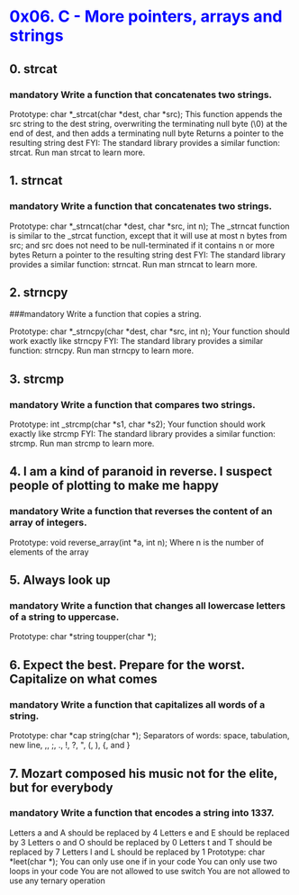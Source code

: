 # <span style="color:blue"> 0x06. C - More pointers, arrays and strings </span>
## 0. strcat
### mandatory Write a function that concatenates two strings.

Prototype: char *_strcat(char *dest, char *src);
This function appends the src string to the dest string, overwriting the terminating null byte
 (\0) at the end of dest, and then adds a terminating null byte
Returns a pointer to the resulting string dest
FYI: The standard library provides a similar function: strcat. Run man strcat to learn more.
## 1. strncat
### mandatory Write a function that concatenates two strings.

Prototype: char *_strncat(char *dest, char *src, int n);
The _strncat function is similar to the _strcat function, except that
it will use at most n bytes from src; and
src does not need to be null-terminated if it contains n or more bytes
Return a pointer to the resulting string dest
FYI: The standard library provides a similar function: strncat. Run man strncat to learn more.

## 2. strncpy
###mandatory Write a function that copies a string.

Prototype: char *_strncpy(char *dest, char *src, int n);
Your function should work exactly like strncpy
FYI: The standard library provides a similar function: strncpy. Run man strncpy to learn more.


## 3. strcmp
### mandatory Write a function that compares two strings.

Prototype: int _strcmp(char *s1, char *s2);
Your function should work exactly like strcmp
FYI: The standard library provides a similar function: strcmp. Run man strcmp to learn more.


## 4. I am a kind of paranoid in reverse. I suspect people of plotting to make me happy
### mandatory Write a function that reverses the content of an array of integers.

Prototype: void reverse_array(int *a, int n);
Where n is the number of elements of the array


## 5. Always look up
### mandatory Write a function that changes all lowercase letters of a string to uppercase.

Prototype: char *string toupper(char *);

## 6. Expect the best. Prepare for the worst. Capitalize on what comes
### mandatory Write a function that capitalizes all words of a string.

Prototype: char *cap string(char *);
Separators of words: space, tabulation, new line, ,, ;, ., !, ?, ", (, ), {, and }


## 7. Mozart composed his music not for the elite, but for everybody
### mandatory Write a function that encodes a string into 1337.

Letters a and A should be replaced by 4
Letters e and E should be replaced by 3
Letters o and O should be replaced by 0
Letters t and T should be replaced by 7
Letters l and L should be replaced by 1
Prototype: char *leet(char *);
You can only use one if in your code
You can only use two loops in your code
You are not allowed to use switch
You are not allowed to use any ternary operation
